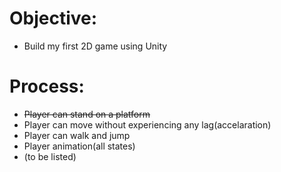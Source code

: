 # Objective:  
 - Build my first 2D game using Unity  
# Process:  
 - ~~Player can stand on a platform~~
 - Player can move without experiencing any lag(accelaration)
 - Player can walk and jump
 - Player animation(all states)
 - (to be listed)

